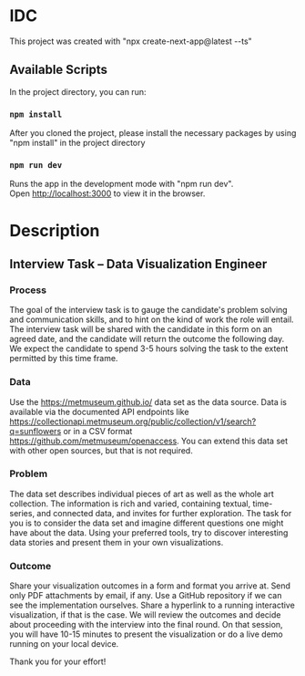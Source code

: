 # IDC

This project was created with "npx create-next-app@latest --ts"

## Available Scripts

In the project directory, you can run:

### `npm install`

After you cloned the project, please install the necessary packages by using "npm install" in the project directory

### `npm run dev`

Runs the app in the development mode with "npm run dev".\
Open [http://localhost:3000](http://localhost:3000) to view it in the browser.

# Description

## Interview Task – Data Visualization Engineer

### Process

The goal of the interview task is to gauge the candidate's problem solving and communication skills, and to hint on the kind of work the role will entail.
The interview task will be shared with the candidate in this form on an agreed date, and the candidate will return the outcome the following day.
We expect the candidate to spend 3-5 hours solving the task to the extent permitted by this time frame.

### Data

Use the https://metmuseum.github.io/ data set as the data source. 
Data is available via the documented API endpoints like https://collectionapi.metmuseum.org/public/collection/v1/search?q=sunflowers or in a CSV format https://github.com/metmuseum/openaccess.
You can extend this data set with other open sources, but that is not required.

### Problem

The data set describes individual pieces of art as well as the whole art collection. 
The information is rich and varied, containing textual, time-series, and connected data, and invites for further exploration.
The task for you is to consider the data set and imagine different questions one might have about the data. 
Using your preferred tools, try to discover interesting data stories and present them in your own visualizations.

### Outcome

Share your visualization outcomes in a form and format you arrive at. Send only PDF attachments by email, if any. 
Use a GitHub repository if we can see the implementation ourselves. Share a hyperlink to a running interactive visualization, if that is the case.
We will review the outcomes and decide about proceeding with the interview into the final round. 
On that session, you will have 10-15 minutes to present the visualization or do a live demo running on your local device.

Thank you for your effort!
